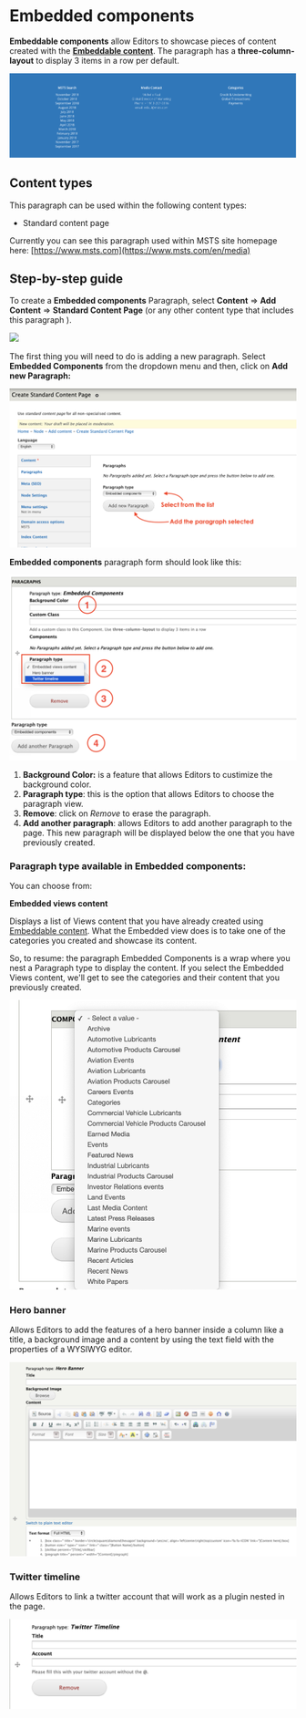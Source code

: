 # Embedded components

**Embeddable components** allow Editors to showcase pieces of content created with the [**Embeddable content**](../content-types-1/embedded-content.md). The paragraph has a **three-column-layout** to display 3 items in a row per default. 

![](../.gitbook/assets/embedded_components_categories_three_column_layout%20%281%29.png)

## Content types

This paragraph can be used within the following content types:

* Standard content page

Currently you can see this paragraph used within MSTS site homepage here: [https://www.msts.com](https://www.msts.com/en/media)

## Step-by-step guide <a id="step-by-step-guide"></a>

To create a **Embedded components** Paragraph, select **Content** =&gt; **Add Content** =&gt; **Standard Content Page** \(or any other content type that includes this paragraph \).

![](https://blobscdn.gitbook.com/v0/b/gitbook-28427.appspot.com/o/assets%2F-LLjdGUcRYPC3PTW00sg%2F-LLoSooVQ2ckmOg_YKuy%2F-LLoZrF3E1lH_HTs14DL%2FSTP_backend.png?alt=media&token=49c15fa2-abb2-4e3d-b83d-47d07fbfb3c8)

 The first thing you will need to do is adding a new paragraph. Select **Embedded Components**  from the dropdown menu and then, click on **Add new Paragraph:**

![](../.gitbook/assets/screenshot-2018-11-25-at-16.47.05.png)

**Embedded components** paragraph form should look like this:

![](../.gitbook/assets/screenshot-2018-11-25-at-10.26.10.png)

1. **Background Color:** is a feature that allows Editors to custimize the background color. 
2. **Paragraph type**: this is the option that allows Editors to choose the paragraph view. 
3. **Remove**: click on _Remove_ to erase the paragraph.
4. **Add another paragraph**: allows Editors to add another paragraph to the page. This new paragraph will be displayed below the one that you have previously created. 

### Paragraph type available in Embedded components:

You can choose from: 

**Embedded views content**

Displays a list of Views content that you have already created using [Embeddable content](../content-types-1/embedded-content.md). What the Embedded view does is to take one of the categories you created and showcase its content. 

So, to resume: the paragraph Embedded Components is a wrap where you nest a Paragraph type to display the content. If you select the Embedded Views content, we'll get to see the categories and their content that you previously created. 

![](../.gitbook/assets/screenshot-2018-11-25-at-17.06.28.png)

### Hero banner

Allows Editors to add the features of a hero banner inside a column like a title, a background image and a content by using the text field with the properties of a WYSIWYG editor.

![](../.gitbook/assets/screenshot-2018-11-25-at-17.21.18.png)

### Twitter timeline

Allows Editors to link a twitter account that will work as a plugin nested in the page. 

![](../.gitbook/assets/screenshot-2018-11-25-at-17.21.25.png)



